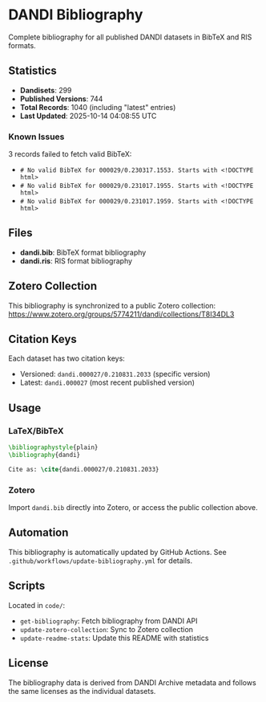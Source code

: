 # DANDI Bibliography

Complete bibliography for all published DANDI datasets in BibTeX and RIS formats.

## Statistics

- **Dandisets**: 299
- **Published Versions**: 744
- **Total Records**: 1040 (including "latest" entries)
- **Last Updated**: 2025-10-14 04:08:55 UTC

### Known Issues

3 records failed to fetch valid BibTeX:

- `# No valid BibTeX for 000029/0.230317.1553. Starts with <!DOCTYPE html>`
- `# No valid BibTeX for 000029/0.231017.1955. Starts with <!DOCTYPE html>`
- `# No valid BibTeX for 000029/0.231017.1959. Starts with <!DOCTYPE html>`


## Files

- **dandi.bib**: BibTeX format bibliography
- **dandi.ris**: RIS format bibliography

## Zotero Collection

This bibliography is synchronized to a public Zotero collection:
https://www.zotero.org/groups/5774211/dandi/collections/T8I34DL3

## Citation Keys

Each dataset has two citation keys:
- Versioned: `dandi.000027/0.210831.2033` (specific version)
- Latest: `dandi.000027` (most recent published version)

## Usage

### LaTeX/BibTeX

```latex
\bibliographystyle{plain}
\bibliography{dandi}

Cite as: \cite{dandi.000027/0.210831.2033}
```

### Zotero

Import `dandi.bib` directly into Zotero, or access the public collection above.

## Automation

This bibliography is automatically updated by GitHub Actions.
See `.github/workflows/update-bibliography.yml` for details.

## Scripts

Located in `code/`:
- `get-bibliography`: Fetch bibliography from DANDI API
- `update-zotero-collection`: Sync to Zotero collection
- `update-readme-stats`: Update this README with statistics

## License

The bibliography data is derived from DANDI Archive metadata and follows the same licenses as the individual datasets.
